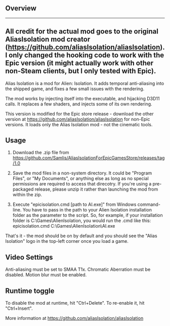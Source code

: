 Overview
--------

----------------------------------
All credit for the actual mod goes to the original AliasIsolation mod creator (https://github.com/aliasIsolation/aliasIsolation). I only changed the hooking code to work with the Epic version (it might actually work with other non-Steam clients, but I only tested with Epic).
----------------------------------

Alias Isolation is a mod for Alien: Isolation. It adds temporal anti-aliasing into the shipped game, and fixes a few small issues with the rendering.

The mod works by injecting itself into the executable, and hijacking D3D11 calls. It replaces a few shaders, and injects some of its own rendering.

This version is modified for the Epic store release - download the other version at https://github.com/aliasIsolation/aliasIsolation for non-Epic versions. It loads only the Alias Isolation mod - not the cinematic tools. 

Usage
-----
1. Download the .zip file from https://github.com/Samlis/AliasIsolationForEpicGamesStore/releases/tag/1.0

2. Save the mod files in a non-system directory. It could be "Program Files", or "My Documents", or anything else as long as no special permissions are required to access that direcotry. If you're using a pre-packaged release, please unzip it rather than launching the mod from within the zip.

3. Execute "epicisolation.cmd [path to AI.exe]" from Windows command-line. You have to pass in the path to your Alien Isolation installation folder as the parameter to the script. So, for example, if your installation folder is C:\Games\AlienIsolation, you would run the .cmd like this:
epicisolation.cmd C:\Games\AlienIsolation\AI.exe

That's it - the mod should be on by default and you should see the "Alias Isolation" logo in the top-left corner once you load a game.


Video Settings
--------------

Anti-aliasing must be set to SMAA T1x.
Chromatic Aberration must be disabled.
Motion blur must be enabled.


Runtime toggle
--------------

To disable the mod at runtime, hit "Ctrl+Delete". To re-enable it, hit "Ctrl+Insert".

More information at https://github.com/aliasIsolation/aliasIsolation
